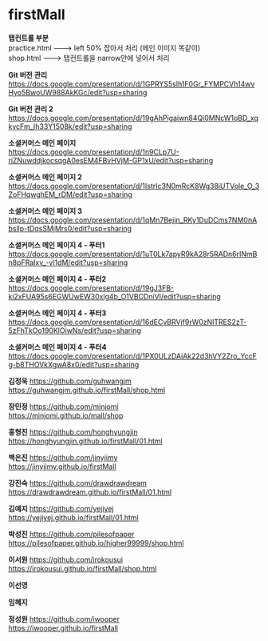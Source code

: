# firstMall

**탭컨트롤 부분**  
practice.html ---> left 50% 잡아서 처리 (메인 이미지 똑같이)  
shop.html ---> 탭컨트롤을 narrow안에 넣어서 처리

**Git 버전 관리**  
https://docs.google.com/presentation/d/1GPRYS5slh1F0Gr_FYMPCVh14wvHyo5BwoUW988AkKGc/edit?usp=sharing

**Git 버전 관리 2**  
https://docs.google.com/presentation/d/19gAhPigaiwn84Qi0MNcW1oBD_xqkycFm_Ih33Y1508k/edit?usp=sharing

**소셜커머스 메인 페이지**  
https://docs.google.com/presentation/d/1n9CLp7U-riZNuwddjkocsqgA0esEM4FBvHVjM-GP1xU/edit?usp=sharing

**소셜커머스 메인 페이지 2**  
https://docs.google.com/presentation/d/1IstrIc3N0mRcK8Wg38iUTVole_O_3ZoFHqwghEM_rDM/edit?usp=sharing

**소셜커머스 메인 페이지 3**  
https://docs.google.com/presentation/d/1qMn7Bejjn_RKy1DuDCms7NM0nAbsllp-tDqsSMjMrs0/edit?usp=sharing

**소셜커머스 메인 페이지 4 - 푸터1**  
https://docs.google.com/presentation/d/1uT0Lk7apyR9kA28r5RADn6rINmBn8pFRaIxv_-vl1dM/edit?usp=sharing

**소셜커머스 메인 페이지 4 - 푸터2**  
https://docs.google.com/presentation/d/19gJ3FB-ki2xFUA95s6EGWUwEW30xlg4b_O1VBCDniVI/edit?usp=sharing

**소셜커머스 메인 페이지 4 - 푸터3**  
https://docs.google.com/presentation/d/16dECvBRVjf9rW0zNlTRES2zT-5zFhTkOo190KlOiwNs/edit?usp=sharing

**소셜커머스 메인 페이지 4 - 푸터4**  
https://docs.google.com/presentation/d/1PX0ULzDAiAk22d3hVY2Zro_YccFg-b8THOVkXgwA8x0/edit?usp=sharing

**김정욱**
https://github.com/guhwangjm  
https://guhwangjm.github.io/firstMall/shop.html

**장민정**
https://github.com/minjomi  
https://minjomi.github.io/mall/shop

**홍형진**
https://github.com/honghyungjin  
https://honghyungjin.github.io/firstMall/01.html

**백은진**
https://github.com/jinyjimy  
https://jinyjimy.github.io/firstMall

**강진숙**
https://github.com/drawdrawdream  
https://drawdrawdream.github.io/firstMall/01.html

**김예지**
https://github.com/yejiyej  
https://yejiyej.github.io/firstMall/01.html

**박성진**
https://github.com/pilesofpaper  
https://pilesofpaper.github.io/higher99999/shop.html

**이서원**
https://github.com/irokousui  
https://irokousui.github.io/firstMall/shop.html

**이선영**

**임혜지**

**정성원**
https://github.com/iwooper  
https://iwooper.github.io/firstMall
